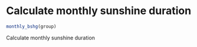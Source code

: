 # Calculate monthly sunshine duration

```r
monthly_bshg(group)
```

Calculate monthly sunshine duration
